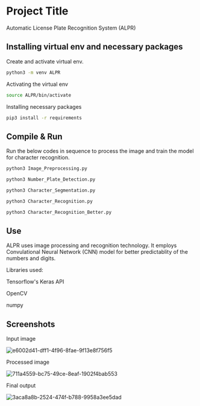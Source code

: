 # Project Title

Automatic License Plate Recognition System (ALPR)


## Installing virtual env and necessary packages

Create and activate virtual env.

```bash
python3 -m venv ALPR
```


Activating the virtual env


```bash
source ALPR/bin/activate
```


Installing necessary packages

```bash
pip3 install -r requirements
```

## Compile & Run
Run the below codes in sequence to process the image and train the model for character recognition.


```bash
python3 Image_Preprocessing.py

```

```bash
python3 Number_Plate_Detection.py 
```


```bash
python3 Character_Segmentation.py 
```

```bash
python3 Character_Recognition.py 
```

```bash
python3 Character_Recognition_Better.py 
```


## Use

ALPR uses image processing and recognition technology. It employs Convulational Neural Network (CNN) model for better predictablity of the numbers and digits.

Libraries used:

Tensorflow's Keras API

OpenCV

numpy
## Screenshots

Input image

![e6002d41-dff1-4f96-8fae-9f13e8f756f5](https://github.com/rkirtii/Automatic-License-Plate-Recognition/assets/142138548/a7796f8e-63b7-42ad-a5e1-4cee06d29f21)


Processed image

![711a4559-bc75-49ce-8eaf-1902f4bab553](https://github.com/rkirtii/Automatic-License-Plate-Recognition/assets/142138548/0a0ac0d3-9dde-45c0-8553-4d397430172b)


Final output

![3aca8a8b-2524-474f-b788-9958a3ee5dad](https://github.com/rkirtii/Automatic-License-Plate-Recognition/assets/142138548/06efbdb3-d851-44e0-a502-4a11b09cbb10)
